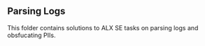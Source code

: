 ## Parsing Logs
This folder contains solutions to ALX SE tasks on parsing logs and obsfucating PIIs.

